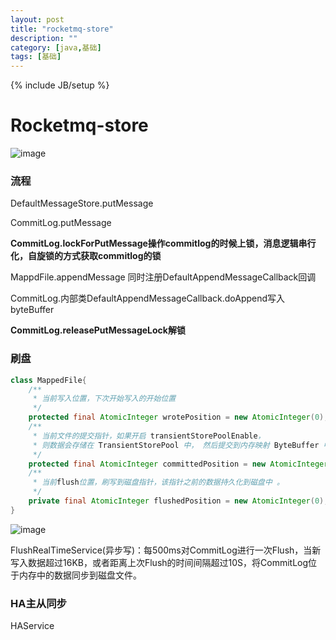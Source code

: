 ```yaml
---
layout: post
title: "rocketmq-store"
description: ""
category: [java,基础]
tags: [基础]
---
```

{% include JB/setup %}

# Rocketmq-store

![image](https://ws3.sinaimg.cn/large/87a42753ly1g33984buz9j21gk0t2gsv.jpg)

### 流程

DefaultMessageStore.putMessage

CommitLog.putMessage

**CommitLog.lockForPutMessage操作commitlog的时候上锁，消息逻辑串行化，自旋锁的方式获取commitlog的锁**

MappdFile.appendMessage  同时注册DefaultAppendMessageCallback回调

CommitLog.内部类DefaultAppendMessageCallback.doAppend写入byteBuffer

**CommitLog.releasePutMessageLock解锁**

### 刷盘

```java
class MappedFile{
    /**
     * 当前写入位置，下次开始写入的开始位置
     */
    protected final AtomicInteger wrotePosition = new AtomicInteger(0);
    /**
     * 当前文件的提交指针，如果开启 transientStore­PoolEnable，
     * 则数据会存储在 TransientStorePool 中， 然后提交到内存映射 ByteBuffer 中， 再 刷写到磁盘。
     */
    protected final AtomicInteger committedPosition = new AtomicInteger(0);
    /**
     * 当前flush位置，刷写到磁盘指针，该指针之前的数据持久化到磁盘中 。
     */
    private final AtomicInteger flushedPosition = new AtomicInteger(0);
}
```



![image](https://ws2.sinaimg.cn/large/87a42753ly1g32zy31yqkj212c0kw129.jpg)

FlushRealTimeService(异步写)：每500ms对CommitLog进行一次Flush，当新写入数据超过16KB，或者距离上次Flush的时间间隔超过10S，将CommitLog位于内存中的数据同步到磁盘文件。

### HA主从同步

HAService

